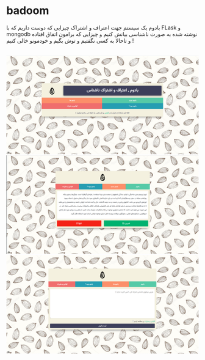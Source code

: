 # badoom
بادوم یک سیستم جهت اعتراف و اشتراک چیزایی که دوست داریم که با FLask و mongodb نوشته شده به صورت ناشناسی بیانش کنیم و چیزایی که برامون اتفاق افتاده و تاحالا به کسی نگفتیم و توش بگیم و خودمونو خالی کنیم !

<br>
<img src="https://github.com/itsdiy0/badoom/blob/main/static/images/ss3.png">
<br>
<img src="https://github.com/itsdiy0/badoom/blob/main/static/images/ss1.png">
<br>
<img src="https://github.com/itsdiy0/badoom/blob/main/static/images/ss2.png">
